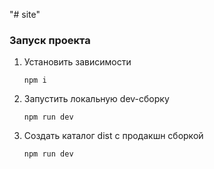 "# site"

### Запуск проекта

1. Установить зависимости
   ```shell
   npm i
   ```
2. Запустить локальную dev-сборку
   ```shell
   npm run dev
   ```
3. Создать каталог dist с продакшн сборкой
   ```shell
   npm run dev
   ```
